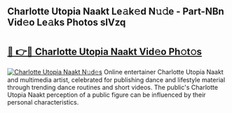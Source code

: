 ## Charlotte Utopia Naakt Le𝚊k𝚎d N𝚞𝚍e - Part-NBn Vid𝚎o Le𝚊ks Photos slVzq

# <h2><a href="http://fb8l8vm.evod.top/?m=Charlotte+Utopia+Naakt">🔗 👉🔴 Charlotte Utopia Naakt Vid𝚎o Ph𝚘t𝚘s</a></h2>

[![Charlotte Utopia Naakt N𝚞d𝚎s](https://i.imgur.com/8V9OHl7.gif)](http://fb8l8vm.evod.top/?m=Charlotte+Utopia+Naakt)
Online entertainer Charlotte Utopia Naakt and multimedia artist, celebrated for publishing dance and lifestyle material through trending dance routines and short videos. The public's Charlotte Utopia Naakt perception of a public figure can be influenced by their personal characteristics. 
